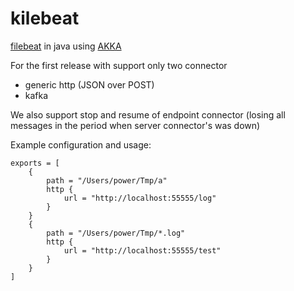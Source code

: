 # kilebeat
[filebeat](https://www.elastic.co/guide/en/beats/filebeat/current/filebeat-overview.html) in java using [AKKA](http://akka.io)

For the first release with support only two connector 
- generic http (JSON over POST)
- kafka 

We also support stop and resume of endpoint connector (losing all messages in the period when server connector's was down)

Example configuration and usage:
```
exports = [
    {
        path = "/Users/power/Tmp/a"
        http {
            url = "http://localhost:55555/log"
        }
    }
    {
        path = "/Users/power/Tmp/*.log"
        http {
            url = "http://localhost:55555/test"
        }
    }	
]
```

